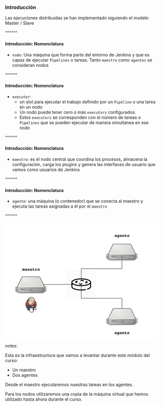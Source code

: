 ### Introducción

Las ejecuciones distribuidas se han implementado siguiendo el modelo Master / Slave

^^^^^^

#### Introducción: Nomenclatura

* `nodo`: Una máquina que forma parte del entorno de Jenkins 
  y que es capaz de ejecutar `Pipelines` o tareas. Tanto `maestro` como `agentes` se
  consideran nodos

^^^^^^

#### Introducción: Nomenclatura

* `executor`: 
  * un slot para ejecutar el trabajo definido por un `Pipeline` o una tarea en un nodo 
  * Un nodo puede tener cero o más `executors` configurados. 
  * Estos `executors` se corresponden con el número de tareas o
    `Pipelines` que se pueden ejecutar de manera simultánea en ese nodo  

^^^^^^

#### Introducción: Nomenclatura

* `maestro`: es el nodo central que coordina los procesos, almacena la configuración, 
  carga los plugins y genera las interfaces de usuario que vemos como usuarios de Jenkins

^^^^^^

#### Introducción: Nomenclatura

* `agente`: una máquina (o contenedor) que se conecta al maestro y ejecuta las tareas 
  asignadas a él por el `maestro`
  
^^^^^^

<img src="/slides/images/es/0070/master_slaves/master_slaves.001.png" alt="master_slave" class="r-stretch">

notes:

Esta es la infraestructura que vamos a levantar durante este módulo del curso:

* Un maestro
* Dos agentes

Desde el maestro ejecutaremos nuestras tareas en los agentes.

Para los nodos utilizaremos una copia de la máquina virtual que hemos utilizado hasta ahora durante el curso. 